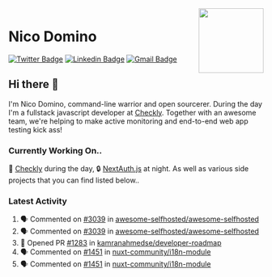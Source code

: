 <img align="right" src="https://imgur.com/46Xmagk.png" width="128" />

# Nico Domino

[![Twitter Badge](https://img.shields.io/badge/-@ndom91-1ca0f1?style=flat-square&labelColor=1ca0f1&logo=twitter&logoColor=white&link=https://twitter.com/ndom91)](https://twitter.com/ndom91) [![Linkedin Badge](https://img.shields.io/badge/-ndom91-blue?style=flat-square&logo=Linkedin&logoColor=white&link=https://www.linkedin.com/in/ndom91/)](https://www.linkedin.com/in/ndom91/) [![Gmail Badge](https://img.shields.io/badge/-yo@ndo.dev-c14438?style=flat-square&logo=mail.ru&logoColor=white&link=mailto:yo@ndo.dev)](mailto:yo@ndo.dev)

## Hi there 👋

I'm Nico Domino, command-line warrior and open sourcerer. During the day I'm a fullstack javascript developer at [Checkly](https://checklyhq.com). Together with an awesome team, we're helping to make active monitoring and end-to-end web app testing kick ass!

### Currently Working On..

🦝 [Checkly](https://checklyhq.com) during the day, 🔒 [NextAuth.js](https://github.com/nextauthjs/next-auth) at night. As well as various side projects that you can find listed below..

<!--START_SECTION_PROFILE_VIEWS:readme-info-->
<!--END_SECTION_PROFILE_VIEWS:readme-info-->

<!--START_SECTION_DAILY_COMMIT:readme-info-->
<!--END_SECTION_DAILY_COMMIT:readme-info-->

<!--START_SECTION_WEEKLY_COMMIT:readme-info-->
<!--END_SECTION_WEEKLY_COMMIT:readme-info-->

### Latest Activity

<!--START_SECTION:activity-->
1. 🗣 Commented on [#3039](https://github.com/awesome-selfhosted/awesome-selfhosted/issues/3039) in [awesome-selfhosted/awesome-selfhosted](https://github.com/awesome-selfhosted/awesome-selfhosted)
2. 🗣 Commented on [#3039](https://github.com/awesome-selfhosted/awesome-selfhosted/issues/3039) in [awesome-selfhosted/awesome-selfhosted](https://github.com/awesome-selfhosted/awesome-selfhosted)
3. 💪 Opened PR [#1283](https://github.com/kamranahmedse/developer-roadmap/pull/1283) in [kamranahmedse/developer-roadmap](https://github.com/kamranahmedse/developer-roadmap)
4. 🗣 Commented on [#1451](https://github.com/nuxt-community/i18n-module/issues/1451) in [nuxt-community/i18n-module](https://github.com/nuxt-community/i18n-module)
5. 🗣 Commented on [#1451](https://github.com/nuxt-community/i18n-module/issues/1451) in [nuxt-community/i18n-module](https://github.com/nuxt-community/i18n-module)
<!--END_SECTION:activity-->
